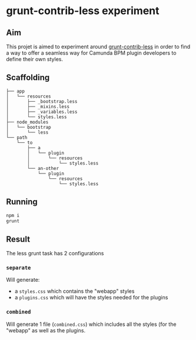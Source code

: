 # grunt-contrib-less experiment

## Aim
This projet is aimed to experiment around [grunt-contrib-less](https://github.com/gruntjs/grunt-contrib-less) in order to find a way to offer a seamless way for Camunda BPM plugin developers to define their own styles.

## Scaffolding

```
├── app
│   └── resources
│       ├── _bootstrap.less
│       ├── _mixins.less
│       ├── _variables.less
│       └── styles.less
├── node_modules
│   └── bootstrap
│       └── less
└── path
    └── to
        ├── a
        │   └── plugin
        │       └── resources
        │           └── styles.less
        └── an-other
            └── plugin
                └── resources
                    └── styles.less
```

## Running

```sh
npm i
grunt
```

## Result

The less grunt task has 2 configurations

### `separate`

Will generate:
- a `styles.css` which contains the "webapp" styles
- a `plugins.css` which will have the styles needed for the plugins

### `combined`

Will generate 1 file (`combined.css`) which includes all the styles (for the "webapp" as well as the plugins.
